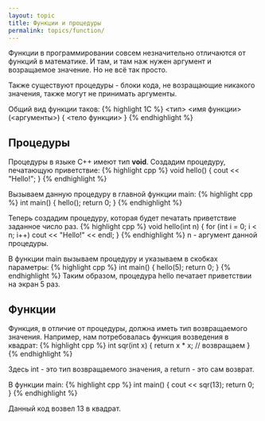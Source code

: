 ```yaml
---
layout: topic
title: Функции и процедуры
permalink: topics/function/
---
```

Функции в программировании совсем незначительно отличаются от функций в математике. И там, и там наж нужен аргумент и возращаемое значение. Но не всё так просто.

Также существуют процедуры - блоки кода, не возращающие никакого значения, также могут не принимать аргументы.

Общий вид функции таков:
{% highlight 1C %}
 <тип> <имя функции> (<аргументы>)
 {
  <тело функции>
 }
{% endhighlight %}
 
## Процедуры
Процедуры в языке C++ имеют тип **void**. Создадим процедуру, печатающую приветствие:
{% highlight cpp %}
void hello()
{
	cout << "Hello!";
}
{% endhighlight %}

Вызываем данную процедуру в главной функции main:
{% highlight cpp %}
int main()
{
	hello();
	return 0;
}
{% endhighlight %}

Теперь создадим процедуру, которая будет печатать приветствие заданное число раз.
{% highlight cpp %}
void hello(int n)
{
	for (int i = 0; i < n; i++)
		cout << "Hello!" << endl;
}
{% endhighlight %}
n - аргумент данной процедуры.

В функции main вызываем процедуру и указываем в скобках параметры:
{% highlight cpp %}
int main()
{
	hello(5);
	return 0;
}
{% endhighlight %}
Таким образом, процедура hello печатает приветствии на экран 5 раз.

## Функции
Функция, в отличие от процедуры, должна иметь тип возвращаемого значения. Например, нам потребовалась функция возведения в квадрат:
{% highlight cpp %}
int sqr(int x)
{
	return x * x; // возвращаем
}
{% endhighlight %}

Здесь int - это тип возвращаемого значения, а return - это сам возврат.

В функции main:
{% highlight cpp %}
int main()
{
	cout << sqr(13);
	return 0;
}
{% endhighlight %}

Данный код возвел 13 в квадрат.
